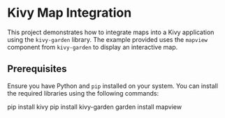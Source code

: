 <h1>Kivy Map Integration</h1>

This project demonstrates how to integrate maps into a Kivy application using the `kivy-garden` library. The example provided uses the `mapview` component from `kivy-garden` to display an interactive map.

<h2> Prerequisites</h2>

Ensure you have Python and `pip` installed on your system. You can install the required libraries using the following commands:

pip install kivy
pip install kivy-garden
garden install mapview
